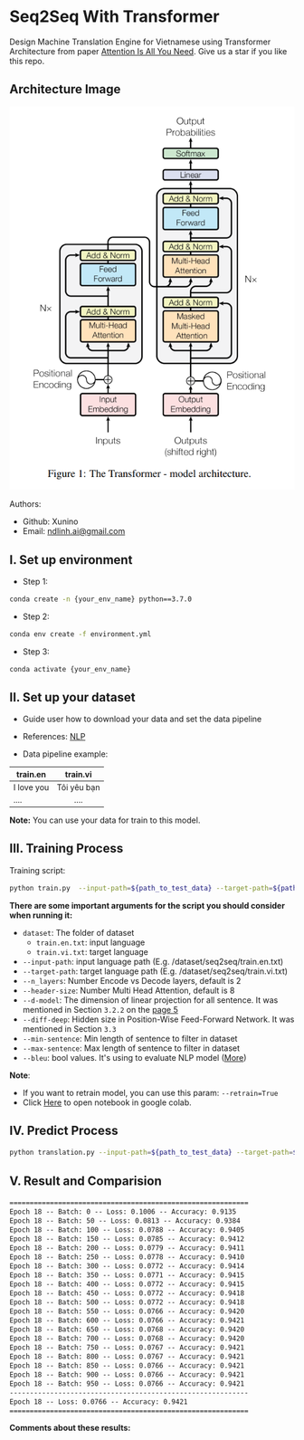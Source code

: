 # Seq2Seq With Transformer

Design Machine Translation Engine for Vietnamese using Transformer Architecture from
paper [Attention Is All You Need](https://arxiv.org/pdf/1706.03762.pdf). Give us a star if you like this repo.

## Architecture Image

<p align="center">
    <img src="https://github.com/Xunino/Seq2SeqWithTransformer/blob/main/assets/Transformer.png">
</p>

Authors:

- Github: Xunino
- Email: ndlinh.ai@gmail.com

## I. Set up environment

- Step 1:

```bash
conda create -n {your_env_name} python==3.7.0
```

- Step 2:

```bash
conda env create -f environment.yml
```

- Step 3:

```bash
conda activate {your_env_name}
``` 

## II. Set up your dataset

- Guide user how to download your data and set the data pipeline

- References: [NLP](https://github.com/Xunino/Seq2SeqWithTransformer/tree/main/dataset/seq2seq)

- Data pipeline example:

| train.en   |   train.vi      |
|----------|:-------------:|
| I love you       |  Tôi yêu bạn|
| ....             |    .... |

**Note:** You can use your data for train to this model.

## III. Training Process

Training script:

```bash
python train.py  --input-path=${path_to_test_data} --target-path=${path_to_input_data} --n_layers=2 --header-size=8 --d-model=512 --diff-deep=2048 --min-sentence=0 --max-sentence=50 --bleu=True
```

**There are some important arguments for the script you should consider when running it:**

- `dataset`: The folder of dataset
    - `train.en.txt`: input language
    - `train.vi.txt`: target language
- `--input-path`: input language path (E.g. /dataset/seq2seq/train.en.txt)
- `--target-path`: target language path (E.g. /dataset/seq2seq/train.vi.txt)
- `--n_layers`: Number Encode vs Decode layers, default is 2
- `--header-size`: Number Multi Head Attention, default is 8
- `--d-model`: The dimension of linear projection for all sentence. It was mentioned in Section `3.2.2` on
  the [page 5](https://arxiv.org/pdf/1706.03762.pdf)
- `--diff-deep`: Hidden size in Position-Wise Feed-Forward Network. It was mentioned in Section `3.3`
- `--min-sentence`: Min length of sentence to filter in dataset
- `--max-sentence`: Max length of sentence to filter in dataset
- `--bleu`: bool values. It's using to evaluate NLP model ([More](https://aclanthology.org/P02-1040.pdf))

**Note**:

- If you want to retrain model, you can use this param: ```--retrain=True```
- Click [Here](https://colab.research.google.com/drive/1mxS6_1QzGMPuGSNAg5N-FjKjflneZgbY?usp=sharing) to open notebook
  in google colab.

## IV. Predict Process

```bash
python translation.py --input-path=${path_to_test_data} --target-path=${path_to_input_data}
```

## V. Result and Comparision

```
===========================================================
Epoch 18 -- Batch: 0 -- Loss: 0.1006 -- Accuracy: 0.9135
Epoch 18 -- Batch: 50 -- Loss: 0.0813 -- Accuracy: 0.9384
Epoch 18 -- Batch: 100 -- Loss: 0.0788 -- Accuracy: 0.9405
Epoch 18 -- Batch: 150 -- Loss: 0.0785 -- Accuracy: 0.9412
Epoch 18 -- Batch: 200 -- Loss: 0.0779 -- Accuracy: 0.9411
Epoch 18 -- Batch: 250 -- Loss: 0.0778 -- Accuracy: 0.9410
Epoch 18 -- Batch: 300 -- Loss: 0.0772 -- Accuracy: 0.9414
Epoch 18 -- Batch: 350 -- Loss: 0.0771 -- Accuracy: 0.9415
Epoch 18 -- Batch: 400 -- Loss: 0.0772 -- Accuracy: 0.9415
Epoch 18 -- Batch: 450 -- Loss: 0.0772 -- Accuracy: 0.9418
Epoch 18 -- Batch: 500 -- Loss: 0.0772 -- Accuracy: 0.9418
Epoch 18 -- Batch: 550 -- Loss: 0.0766 -- Accuracy: 0.9420
Epoch 18 -- Batch: 600 -- Loss: 0.0766 -- Accuracy: 0.9421
Epoch 18 -- Batch: 650 -- Loss: 0.0768 -- Accuracy: 0.9420
Epoch 18 -- Batch: 700 -- Loss: 0.0768 -- Accuracy: 0.9420
Epoch 18 -- Batch: 750 -- Loss: 0.0767 -- Accuracy: 0.9421
Epoch 18 -- Batch: 800 -- Loss: 0.0767 -- Accuracy: 0.9421
Epoch 18 -- Batch: 850 -- Loss: 0.0766 -- Accuracy: 0.9421
Epoch 18 -- Batch: 900 -- Loss: 0.0766 -- Accuracy: 0.9421
Epoch 18 -- Batch: 950 -- Loss: 0.0766 -- Accuracy: 0.9421
-----------------------------------------------------------
Epoch 18 -- Loss: 0.0766 -- Accuracy: 0.9421 
===========================================================
```

**Comments about these results:**
